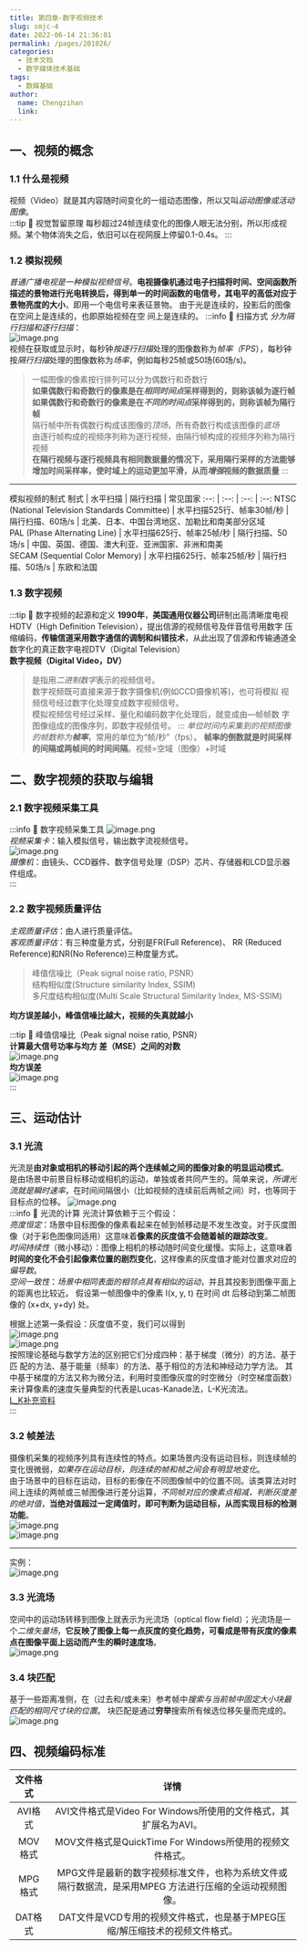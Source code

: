 ```yaml
---
title: 第四章-数字视频技术
slug: smjc-4
date: 2022-06-14 21:36:01
permalink: /pages/201026/
categories:
  - 技术文档
  - 数字媒体技术基础
tags:
  - 数媒基础
author: 
  name: Chengzihan
  link: 
---
```

## 一、视频的概念

### 1.1 什么是视频

视频（Video）就是其内容随时间变化的一组动态图像，所以又叫*运动图像或活动图像*。  
:::tip 🔔 视觉暂留原理
每秒超过24帧连续变化的图像人眼无法分别，所以形成视频。某个物体消失之后，依旧可以在视网膜上停留0.1-0.4s。
:::

### 1.2 模拟视频

*普通广播电视是一种模拟视频信号*。**电视摄像机通过电子扫描将时间、空间函数所描述的景物进行光电转换后，得到单一的时间函数的电信号，其电平的高低对应于景物亮度的大小**，即用一个电信号来表征景物。 由于光是连续的，投影后的图像在空间上是连续的，也即原始视频在空 间上是连续的。
:::info 🌳 扫描方式
*分为隔行扫描和逐行扫描*：  
![image.png](https://jetzihan-img.oss-cn-beijing.aliyuncs.com/blog/img/006SHRs9gy1h383wujhy3j310g0g6aeu.jpg)  
视频在获取或显示时，每秒钟*按逐行扫描*处理的图像数称为*帧率（FPS*），每秒钟按*隔行扫描*处理的图像数称为*场率*，例如每秒25帧或50场(60场/s)。  
>一幅图像的像素按行排列可以分为偶数行和奇数行  
**如果偶数行和奇数行的像素是在*相同时间点*采样得到的，则称该帧为逐行帧**  
**如果偶数行和奇数行的像素是在*不同的时间点*采样得到的，则称该帧为隔行帧**  
隔行帧中所有偶数行构成该图像的*顶场*，所有奇数行构成该图像的*底场*  
由逐行帧构成的视频序列称为逐行视频，由隔行帧构成的视频序列称为隔行视频  
**在隔行视频与逐行视频具有相同数据量的情况下，采用隔行采样的方法能够增加时间采样率，使时域上的运动更加平滑，从而*增强*视频的数据质量**
:::
***
模拟视频的制式
制式 | 水平扫描 | 隔行扫描 | 常见国家
:--: | :--: | :--: | :--:
NTSC (National Television Standards Committee) | 水平扫描525行、帧率30帧/秒 | 隔行扫描、60场/s | 北美、日本、中国台湾地区、加勒比和南美部分区域  
PAL (Phase Alternating Line) | 水平扫描625行、帧率25帧/秒 | 隔行扫描、50场/s | 中国、英国、德国、澳大利亚、亚洲国家、非洲和南美  
SECAM (Sequential Color Memory) | 水平扫描625行、帧率25帧/秒 | 隔行扫描、50场/s | 东欧和法国

### 1.3 数字视频

:::tip 🔔 数字视频的起源和定义
**1990年**，**美国通用仪器公司**研制出高清晰度电视HDTV（High Definition Television），提出信源的视频信号及伴音信号用数字 压缩编码，**传输信道采用数字通信的调制和纠错技术**，从此出现了信源和传输通道全数字化的真正数字电视DTV（Digital Television）  
**数字视频（Digital Video，DV）**  
>是指用*二进制数字*表示的视频信号。  
数字视频既可直接来源于数字摄像机(例如CCD摄像机等)，也可将模拟 视频信号经过数字化处理变成数字视频信号。  
模拟视频信号经过采样、量化和编码数字化处理后，就变成由—帧帧数 字图像组成的图像序列，即数字视频信号。
:::
*单位时间内采集到的视频图像的帧数称为**帧率***，常用的单位为“帧/秒”（fps）。 **帧率的倒数就是时间采样的间隔或两帧间的时间间隔**。视频=空域（图像）+时域  

## 二、数字视频的获取与编辑

### 2.1 数字视频采集工具

:::info 🌳 数字视频采集工具
![image.png](https://jetzihan-img.oss-cn-beijing.aliyuncs.com/blog/img/006SHRs9gy1h3849pd1iwj30cn06kgo9.jpg)  
*视频采集卡*：输入模拟信号，输出数字流视频信号。  
![image.png](https://jetzihan-img.oss-cn-beijing.aliyuncs.com/blog/img/006SHRs9gy1h384am8mp0j30b707q0ut.jpg)  
*摄像机*：由镜头、CCD器件、数字信号处理（DSP）芯片、存储器和LCD显示器件组成。  
:::

### 2.2 数字视频质量评估

*主观质量评估*：由人进行质量评估。  
*客观质量评估*：有三种度量方式，分别是FR(Full Reference)、 RR (Reduced Reference)和NR(No Reference)三种度量方式。  
> 峰值信噪比（Peak signal noise ratio, PSNR）  
 结构相似度(Structure similarity Index, SSIM)  
 多尺度结构相似度(Multi Scale Structural Similarity Index, MS-SSIM)

**均方误差越小，峰值信噪比越大，视频的失真就越小**  

:::tip 🔔 峰值信噪比（Peak signal noise ratio, PSNR）  
**计算最大信号功率与均方 差（MSE）之间的对数**  
![image.png](https://jetzihan-img.oss-cn-beijing.aliyuncs.com/blog/img/006SHRs9gy1h384gh0lwrj30i902fwf1.jpg)  
**均方误差**  
![image.png](https://jetzihan-img.oss-cn-beijing.aliyuncs.com/blog/img/006SHRs9gy1h384gwbt0tj30ff02j0t4.jpg)  
:::

## 三、运动估计

### 3.1 光流

光流是**由对象或相机的移动引起的两个连续帧之间的图像对象的明显运动模式**。 是由场景中前景目标移动或相机的运动，单独或者共同产生的。简单来说，*所谓光流就是瞬时速率*，在时间间隔很小（比如视频的连续前后两帧之间）时，也等同于目标点的位移。
![image.png](https://jetzihan-img.oss-cn-beijing.aliyuncs.com/blog/img/006SHRs9gy1h384j0jaevj30eu06saap.jpg)  
:::info 🌳 光流的计算
光流计算依赖于三个假设：  
*亮度恒定*：场景中目标图像的像素看起来在帧到帧移动是不发生改变。对于灰度图像（对于彩色图像同适用）这意味着**像素的灰度值不会随着帧的跟踪改变**。  
*时间持续性*（微小移动）：图像上相机的移动随时间变化缓慢。实际上，这意味着**时间的变化不会引起像素位置的剧烈变化**，这样像素的灰度值才能对位置求对应的*偏导数*。  
*空间一致性*：*场景中相同表面的相邻点具有相似的运动*，并且其投影到图像平面上的距离也比较近。 假设第一帧图像中的像素 I(x, y, t) 在时间 dt 后移动到第二帧图像的 (x+dx, y+dy) 处。  

根据上述第一条假设：灰度值不变，我们可以得到  
![image.png](https://jetzihan-img.oss-cn-beijing.aliyuncs.com/blog/img/006SHRs9gy1h384v67fpgj30bq026dfx.jpg)  
![image.png](https://jetzihan-img.oss-cn-beijing.aliyuncs.com/blog/img/006SHRs9gy1h384wlsvnmj30n50gd0w8.jpg)  
按照理论基础与数学方法的区别把它们分成四种：基于梯度（微分）的方法、基于匹 配的方法、基于能量（频率）的方法、基于相位的方法和神经动力学方法。 其中基于梯度的方法又称为微分法，利用时变图像灰度的时空微分（时空梯度函数） 来计算像素的速度矢量典型的代表是Lucas-Kanade法，L-K光流法。  
[L_K补充资料](https://www.cnblogs.com/gnuhpc/archive/2012/12/04/2802124.html)  
:::

### 3.2 帧差法

摄像机采集的视频序列具有连续性的特点。如果场景内没有运动目标，则连续帧的变化很微弱，*如果存在运动目标，则连续的帧和帧之间会有明显地变化*。  
由于场景中的目标在运动，目标的影像在不同图像帧中的位置不同。该类算法对时间上连续的两帧或三帧图像进行差分运算，*不同帧对应的像素点相减，判断灰度差的绝对值*，**当绝对值超过一定阈值时，即可判断为运动目标，从而实现目标的检测功能**。  
![image.png](https://jetzihan-img.oss-cn-beijing.aliyuncs.com/blog/img/006SHRs9gy1h384lzuv9fj30g604xt9l.jpg)  
![image.png](https://jetzihan-img.oss-cn-beijing.aliyuncs.com/blog/img/006SHRs9gy1h384mx23h0j3097046dgo.jpg)  
***
实例：  
![image.png](https://jetzihan-img.oss-cn-beijing.aliyuncs.com/blog/img/006SHRs9gy1h384nf4c0ij30kf08dq6s.jpg)  

### 3.3 光流场

空间中的运动场转移到图像上就表示为光流场（optical flow field）；光流场是一个*二维矢量场*，**它反映了图像上每一点灰度的变化趋势，可看成是带有灰度的像素点在图像平面上运动而产生的瞬时速度场**。  
![image.png](https://jetzihan-img.oss-cn-beijing.aliyuncs.com/blog/img/006SHRs9gy1h384oic2kzj31310ao49w.jpg)  

### 3.4 块匹配

基于一些距离准侧，在（过去和/或未来）参考帧中*搜索与当前帧中固定大小块最匹配的相同尺寸块的位置*。 块匹配是通过**穷举**搜索所有候选位移矢量而完成的。  
![image.png](https://jetzihan-img.oss-cn-beijing.aliyuncs.com/blog/img/006SHRs9gy1h38507hrntj30vh0e6gwf.jpg)  

## 四、视频编码标准

文件格式 | 详情
:--:|:--:
AVI格式 | AVI文件格式是Video For Windows所使用的文件格式，其扩展名为AVI。  
MOV格式 | MOV文件格式是QuickTime For Windows所使用的视频文件格式。  
MPG格式 | MPG文件是最新的数字视频标准文件，也称为系统文件或隔行数据流，是采用MPEG 方法进行压缩的全运动视频图像。  
DAT格式 | DAT文件是VCD专用的视频文件格式，也是基于MPEG压缩/解压缩技术的视频文件格式。

